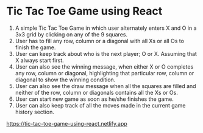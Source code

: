 # Tic Tac Toe Game using React

1. A simple Tic Tac Toe Game in which user alternately enters X and O in a 3x3 grid by clicking on any of the 9 squares.
2. User has to fill any row, column or a diagonal with all Xs or all Os to finish the game.
3. User can keep track about who is the next player; O or X. Assuming that X always start first.
4. User can also see the winning message, when either X or O completes any row, column or diagonal, highlighting that particular row, column or diagonal to show the winning condition.
5. User can also see the draw message when all the squares are filled and neither of the row, column or diagonals contains all the Xs or Os.
6. User can start new game as soon as he/she finishes the game.
7. User can also keep track of all the moves made in the current game history section.

https://tic-tac-toe-game-using-react.netlify.app

